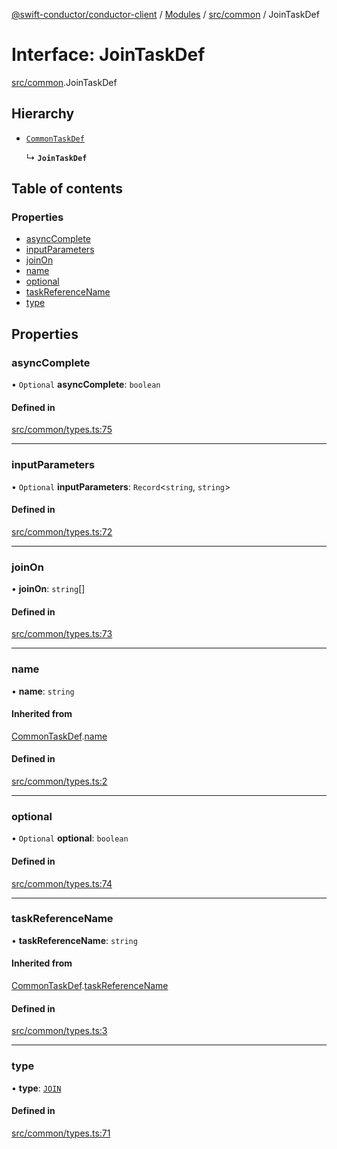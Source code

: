 [@swift-conductor/conductor-client](../README.md) / [Modules](../modules.md) / [src/common](../modules/src_common.md) / JoinTaskDef

# Interface: JoinTaskDef

[src/common](../modules/src_common.md).JoinTaskDef

## Hierarchy

- [`CommonTaskDef`](src_common.CommonTaskDef.md)

  ↳ **`JoinTaskDef`**

## Table of contents

### Properties

- [asyncComplete](src_common.JoinTaskDef.md#asynccomplete)
- [inputParameters](src_common.JoinTaskDef.md#inputparameters)
- [joinOn](src_common.JoinTaskDef.md#joinon)
- [name](src_common.JoinTaskDef.md#name)
- [optional](src_common.JoinTaskDef.md#optional)
- [taskReferenceName](src_common.JoinTaskDef.md#taskreferencename)
- [type](src_common.JoinTaskDef.md#type)

## Properties

### asyncComplete

• `Optional` **asyncComplete**: `boolean`

#### Defined in

[src/common/types.ts:75](https://github.com/swift-conductor/conductor-client-typescript/blob/d61717b/src/common/types.ts#L75)

___

### inputParameters

• `Optional` **inputParameters**: `Record`\<`string`, `string`\>

#### Defined in

[src/common/types.ts:72](https://github.com/swift-conductor/conductor-client-typescript/blob/d61717b/src/common/types.ts#L72)

___

### joinOn

• **joinOn**: `string`[]

#### Defined in

[src/common/types.ts:73](https://github.com/swift-conductor/conductor-client-typescript/blob/d61717b/src/common/types.ts#L73)

___

### name

• **name**: `string`

#### Inherited from

[CommonTaskDef](src_common.CommonTaskDef.md).[name](src_common.CommonTaskDef.md#name)

#### Defined in

[src/common/types.ts:2](https://github.com/swift-conductor/conductor-client-typescript/blob/d61717b/src/common/types.ts#L2)

___

### optional

• `Optional` **optional**: `boolean`

#### Defined in

[src/common/types.ts:74](https://github.com/swift-conductor/conductor-client-typescript/blob/d61717b/src/common/types.ts#L74)

___

### taskReferenceName

• **taskReferenceName**: `string`

#### Inherited from

[CommonTaskDef](src_common.CommonTaskDef.md).[taskReferenceName](src_common.CommonTaskDef.md#taskreferencename)

#### Defined in

[src/common/types.ts:3](https://github.com/swift-conductor/conductor-client-typescript/blob/d61717b/src/common/types.ts#L3)

___

### type

• **type**: [`JOIN`](../enums/src_common.TaskType.md#join)

#### Defined in

[src/common/types.ts:71](https://github.com/swift-conductor/conductor-client-typescript/blob/d61717b/src/common/types.ts#L71)

